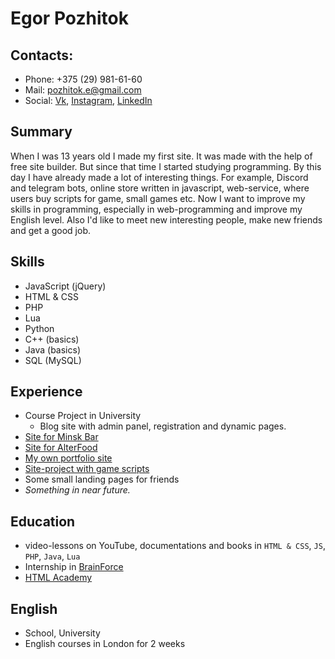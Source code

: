 # Egor Pozhitok
## Contacts:
* Phone: +375 (29) 981-61-60
* Mail: [pozhitok.e@gmail.com](mailto:pozhitok.e@gmail.com)
* Social: [Vk](https://vk.com/g_o_r_y_c_h), [Instagram](https://instagram.com/pozhitok.e), [LinkedIn](https://www.linkedin.com/in/egor-pozhitok-3906571b7)
## Summary 
When I was 13 years old I made my first site. It was made with the help of free site builder. But since that time I started studying programming. 
By this day I have already made a lot of interesting things. For example, Discord and telegram bots, online store written in javascript, web-service, where users buy scripts for game, small games etc.
Now I want to improve my skills in programming, especially in web-programming and improve my English level. Also I'd like to meet new interesting people, make new friends and get a good job. 
## Skills
- JavaScript (jQuery)
- HTML & CSS
- PHP
- Lua
- Python
- C++ (basics)
- Java (basics)
- SQL (MySQL)
## Experience 
- Course Project in University
  - Blog site with admin panel, registration and dynamic pages.
- [Site for Minsk Bar](http://barkafedra.by)
- [Site for AlterFood](https://sandwich-wrap.by)
- [My own portfolio site](https://gorych.ru)
- [Site-project with game scripts](https://samp.gorych.ru)
- Some small landing pages for friends
- *Something in near future.*
## Education 
- video-lessons on YouTube, documentations and books in `HTML & CSS`, `JS`, `PHP`, `Java`, `Lua`
- Internship in [BrainForce](https://brainforce.by/)
- [HTML Academy](https://htmlacademy.ru/)
## English 
- School, University
- English courses in London for 2 weeks 
